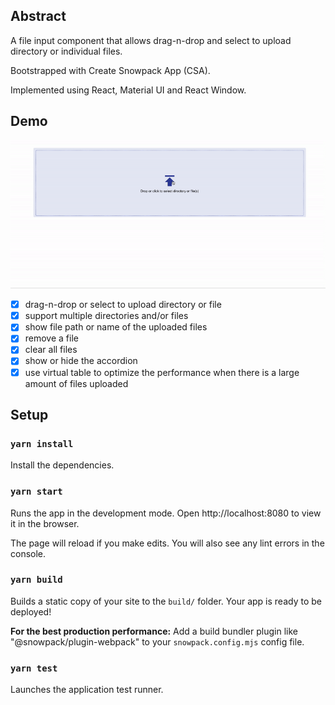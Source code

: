 ## Abstract

A file input component that allows drag-n-drop and select to upload directory or individual files.

Bootstrapped with Create Snowpack App (CSA). 

Implemented using React, Material UI and React Window.

## Demo
<img src="https://github.com/marukosy124/file-input/blob/master/fileinput_demo.gif">

- [x] drag-n-drop or select to upload directory or file
- [x] support multiple directories and/or files
- [x] show file path or name of the uploaded files
- [x] remove a file
- [x] clear all files
- [x] show or hide the accordion
- [x] use virtual table to optimize the performance when there is a large amount of files uploaded

## Setup

### `yarn install`
Install the dependencies.

### `yarn start`
Runs the app in the development mode.
Open http://localhost:8080 to view it in the browser.

The page will reload if you make edits.
You will also see any lint errors in the console.

### `yarn build`
Builds a static copy of your site to the `build/` folder.
Your app is ready to be deployed!

**For the best production performance:** Add a build bundler plugin like "@snowpack/plugin-webpack" to your `snowpack.config.mjs` config file.

### `yarn test`
Launches the application test runner.

